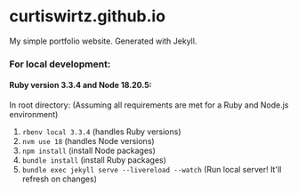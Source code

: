 # curtiswirtz.github.io

My simple portfolio website. Generated with Jekyll.

### For local development:

#### Ruby version 3.3.4 and Node 18.20.5:

In root directory: (Assuming all requirements are met for a Ruby and Node.js environment)

1. `rbenv local 3.3.4` (handles Ruby versions)
2. `nvm use 18` (handles Node versions)
3. `npm install` (install Node packages)
4. `bundle install` (install Ruby packages)
5. `bundle exec jekyll serve --livereload --watch` (Run local server! It'll refresh on changes)
